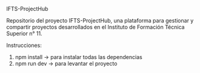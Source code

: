 IFTS-ProjectHub

Repositorio del proyecto IFTS-ProjectHub, una plataforma para gestionar y compartir proyectos desarrollados en el Instituto de Formación Técnica Superior n° 11.

Instrucciones:
1. npm install -> para instalar todas las dependencias
2. npm run dev -> para levantar el proyecto 
